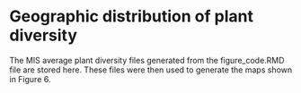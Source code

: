 # Geographic distribution of plant diversity
The MIS average plant diversity files generated from the figure_code.RMD file are stored here. These files were then used to generate the maps shown in Figure 6.
